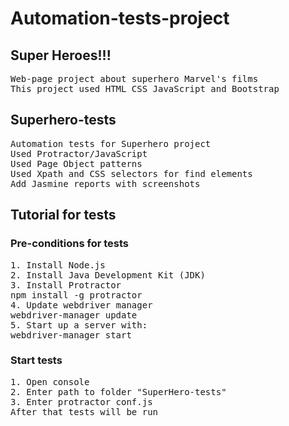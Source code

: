 # Automation-tests-project

<h2> Super Heroes!!! </h2> 
<pre>
Web-page project about superhero Marvel's films 
This project used HTML_CSS_JavaScript and Bootstrap 
</pre>

<h2> Superhero-tests </h2>
<pre>Automation tests for Superhero project 
Used Protractor/JavaScript 
Used Page Object patterns
Used Xpath and CSS selectors for find elements 
Add Jasmine reports with screenshots </pre>


<h2> Tutorial for tests </h2>

<h3>Pre-conditions for tests</h3>

<pre>
1. Install Node.js
2. Install Java Development Kit (JDK)
3. Install Protractor
npm install -g protractor
4. Update webdriver manager
webdriver-manager update
5. Start up a server with:
webdriver-manager start
</pre>


<h3> Start tests </h3>
<pre>
1. Open console
2. Enter path to folder "SuperHero-tests"
3. Enter protractor conf.js
After that tests will be run
</pre>
